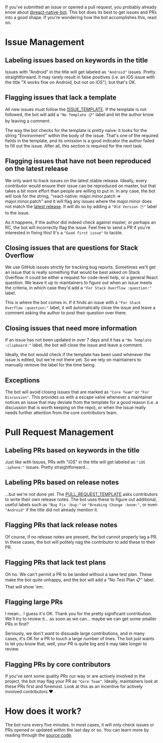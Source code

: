 If you've submitted an issue or opened a pull request, you probably already know about [@react-native-bot](https://github.com/react-native-bot). This bot does its best to get issues and PRs into a good shape. If you're wondering how the bot accomplishes this, read on.

# Issue Management

## Labeling issues based on keywords in the title

Issues with "Android" in the title will get labeled as `"Android"` issues. Pretty straightforward. It may rarely result in false positives (i.e. an iOS issue with the title "X works fine on Android, but not on iOS"), but that's OK.

## Flagging issues that lack a template

All new issues must follow the [ISSUE_TEMPLATE](https://github.com/facebook/react-native/blob/master/.github/ISSUE_TEMPLATE.md). If the template is not followed, the bot will add a `"No Template 📋"` label and let the author know by leaving a comment.

The way the bot checks for the template is pretty naive: it looks for the string "Environment" within the body of the issue. That's one of the required fields in the template, and its omission is a good indicator the author failed to fill out the issue. After all, this section is required for the next task. 

## Flagging issues that have not been reproduced on the latest release

We only want to track issues on the latest stable release. Ideally, every contributor would ensure their issue can be reproduced on master, but that takes a bit more effort than people are willing to put in. In any case, the bot will look for the string, "react-native: major.minor.patch => major.minor.patch" and it will flag any issues where the major.minor does not match the [latest release](https://github.com/facebook/react-native/releases). It will do so by adding a `"Old Version 🕐"` label to the issue.

As it happens, if the author did indeed check against master, or perhaps an RC, the bot will incorrectly flag the issue. Feel free to send a PR if you're interested in fixing this! It's a `"Good first issue"` to tackle.

## Closing issues that are questions for Stack Overflow

We use GitHub issues strictly for tracking bug reports. Sometimes we'll get an issue that is really something that would be best asked on Stack Overflow. It could be either a request for code-level help, or a general React question. We leave it up to maintainers to figure out when an issue meets the criteria, in which case they'd add a `"For Stack Overflow :question:"` label.

This is where the bot comes in. If it finds an issue with a `"For Stack Overflow :question:"` label, it will automatically close the issue and leave a comment asking the author to post their question over there.

## Closing issues that need more information

If an issue has not been updated in over 7 days and it has a `"No Template :clipboard:"` label, the bot will close the issue and leave a comment.

Ideally, the bot would check if the template has been used whenever the issue is edited, but we're not there yet. So we rely on maintainers to manually remove the label for the time being.

## Exceptions

The bot will avoid closing issues that are marked as `"Core Team"` or `"For Discussion"`. This provides us with a escape valve whenever a maintainer notices an issue that may deviate from the template for a good reason (i.e. a discussion that is worth keeping on the repo), or when the issue really needs further attention from the core contributors team.

# Pull Request Management

## Labeling PRs based on keywords in the title

Just like with Issues, PRs with "iOS" in the title will get labeled as `"iOS :iphone:"` issues. Pretty straightforward...

## Labeling PRs based on release notes

...but we're not done yet. The [PULL_REQUEST_TEMPLATE](https://github.com/facebook/react-native/blob/master/.github/PULL_REQUEST_TEMPLATE.md) asks contributors to write their own release notes. The bot uses these to figure out additional, useful labels such as `"Bug Fix :bug:"` or `"Breaking Change :boom:"`, or even `"Android"` if the title did not already mention it.

## Flagging PRs that lack release notes

Of course, if no release notes are present, the bot cannot properly tag a PR. In these cases, the bot will politely nag the contributor to add these to their PR.

## Flagging PRs that lack test plans

Oh no. We can't permit a PR to be landed without a sane test plan. These make the bot quite unhappy, and the bot will add a "No Test Plan :clipboard:" label. That will show 'em.

## Flagging large PRs

I mean... I guess it's OK. Thank you for the pretty significant contribution. We'll try to review it... as soon as we can... maybe we can get some smaller PRs in first?

Seriously, we don't want to dissuade large contributions, and in many cases, it's OK for a PR to touch a large number of lines. The bot just wants to let you know that, well, your PR is quite big and it may take longer to review.

## Flagging PRs by core contributors

If you've sent some quality PRs our way or are actively involved in the project, the bot may flag your PR as `"Core Team"`. Ideally, maintainers look at these PRs first and foremost. Look at this as an incentive for actively involved contributors ❤️ .

# How does it work?

The bot runs every five minutes. In most cases, it will only check issues or PRs opened or updated within the last day or so. You can learn more by reading through the [source code](https://github.com/hramos/iceboxer).